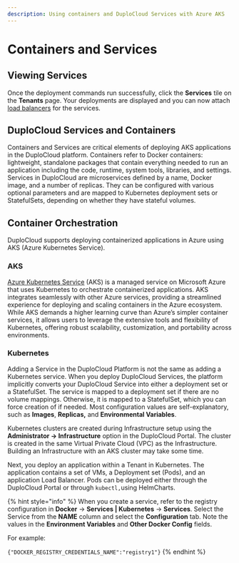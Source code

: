 ```yaml
---
description: Using containers and DuploCloud Services with Azure AKS
---
```


# Containers and Services

## Viewing Services <a href="#id-7-toc-title" id="id-7-toc-title"></a>

Once the deployment commands run successfully, click the **Services** tile on the **Tenants** page. Your deployments are displayed and you can now attach [load balancers](../load-balancers.md) for the services.

## DuploCloud Services and Containers <a href="#id-5-toc-title" id="id-5-toc-title"></a>

Containers and Services are critical elements of deploying AKS applications in the DuploCloud platform. Containers refer to Docker containers: lightweight, standalone packages that contain everything needed to run an application including the code, runtime, system tools, libraries, and settings. Services in DuploCloud are microservices defined by a name, Docker image, and a number of replicas. They can be configured with various optional parameters and are mapped to Kubernetes deployment sets or StatefulSets, depending on whether they have stateful volumes.

## Container Orchestration

DuploCloud supports deploying containerized applications in Azure using AKS (Azure Kubernetes Service).

### AKS

[Azure Kubernetes Service](https://learn.microsoft.com/en-us/azure/aks/) (AKS) is a managed service on Microsoft Azure that uses Kubernetes to orchestrate containerized applications. AKS integrates seamlessly with other Azure services, providing a streamlined experience for deploying and scaling containers in the Azure ecosystem. While AKS demands a higher learning curve than Azure’s simpler container services, it allows users to leverage the extensive tools and flexibility of Kubernetes, offering robust scalability, customization, and portability across environments.

### **Kubernetes**

Adding a Service in the DuploCloud Platform is not the same as adding a Kubernetes service. When you deploy DuploCloud Services, the platform implicitly converts your DuploCloud Service into either a deployment set or a StatefulSet. The service is mapped to a deployment set if there are no volume mappings. Otherwise, it is mapped to a StatefulSet, which you can force creation of if needed. Most configuration values are self-explanatory, such as **Images**, **Replicas,** and **Environmental Variables**.

Kubernetes clusters are created during Infrastructure setup using the **Administrator -> Infrastructure** option in the DuploCloud Portal. The cluster is created in the same Virtual Private Cloud (VPC) as the Infrastructure. Building an Infrastructure with an AKS cluster may take some time.&#x20;

Next, you deploy an application within a Tenant in Kubernetes. The application contains a set of VMs, a Deployment set (Pods), and an application Load Balancer. Pods can be deployed either through the DuploCloud Portal or through `kubectl,`using HelmCharts.

{% hint style="info" %}
When you create a service, refer to the registry configuration in **Docker** -> **Services | Kubernetes** -> **Services**. Select the Service from the **NAME** column and select the **Configuration** tab. Note the values in the **Environment Variables** and **Other Docker Config** fields.&#x20;

For example:&#x20;

`{"DOCKER_REGISTRY_CREDENTIALS_NAME":"registry1"}`
{% endhint %}

